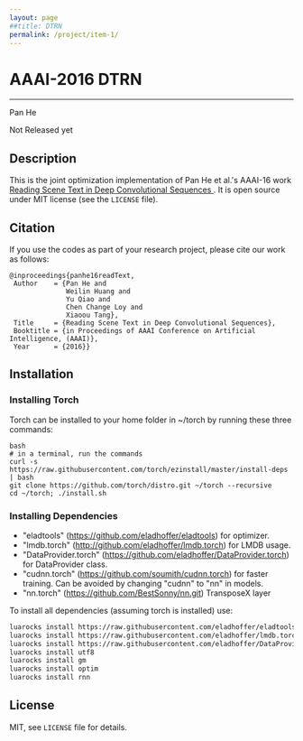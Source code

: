 ```yaml
---
layout: page
##title: DTRN
permalink: /project/item-1/
---
```


# AAAI-2016 DTRN
------
Pan He

Not Released yet

## Description

This is the joint optimization implementation of Pan He et al.'s AAAI-16 work [Reading Scene Text in Deep Convolutional Sequences ](http://arxiv.org/abs/1506.04395). It is open source under MIT license (see the `LICENSE` file).

## Citation
If you use the codes as part of your research project, please cite our work as follows:

```
@inproceedings{panhe16readText,  
 Author    = {Pan He and
              Weilin Huang and
              Yu Qiao and
              Chen Change Loy and 
              Xiaoou Tang},
 Title     = {Reading Scene Text in Deep Convolutional Sequences},
 Booktitle = {in Proceedings of AAAI Conference on Artificial Intelligence, (AAAI)},
 Year      = {2016}}
```

## Installation

### Installing Torch

Torch can be installed to your home folder in ~/torch by running these three commands:

```
bash
# in a terminal, run the commands
curl -s https://raw.githubusercontent.com/torch/ezinstall/master/install-deps | bash
git clone https://github.com/torch/distro.git ~/torch --recursive
cd ~/torch; ./install.sh
```

### Installing Dependencies

* "eladtools" (https://github.com/eladhoffer/eladtools) for optimizer.
* "lmdb.torch" (http://github.com/eladhoffer/lmdb.torch) for LMDB usage.
* "DataProvider.torch" (https://github.com/eladhoffer/DataProvider.torch) for DataProvider class.
* "cudnn.torch" (https://github.com/soumith/cudnn.torch) for faster training. Can be avoided by changing "cudnn" to "nn" in models.
* "nn.torch" (https://github.com/BestSonny/nn.git) TransposeX layer


To install all dependencies (assuming torch is installed) use:
```bash
luarocks install https://raw.githubusercontent.com/eladhoffer/eladtools/master/eladtools-scm-1.rockspec
luarocks install https://raw.githubusercontent.com/eladhoffer/lmdb.torch/master/lmdb.torch-scm-1.rockspec
luarocks install https://raw.githubusercontent.com/eladhoffer/DataProvider.torch/master/dataprovider-scm-1.rockspec
luarocks install utf8
luarocks install gm
luarocks install optim
luarocks install rnn
```
## License
MIT, see `LICENSE` file for details.




